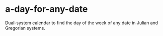 # a-day-for-any-date
Dual-system calendar to find the day of the week of any date in Julian and Gregorian systems.
